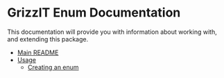 # GrizzIT Enum Documentation

This documentation will provide you with information about working with, and extending this package.

- [Main README](../README.md)
- [Usage](usage/index.md)
  - [Creating an enum](usage/creating-an-enum.md)
